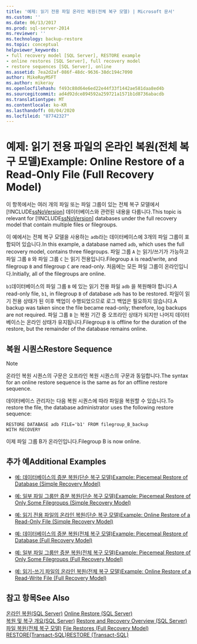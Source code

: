 ```yaml
---
title: '예제: 읽기 전용 파일 온라인 복원(전체 복구 모델) | Microsoft 문서'
ms.custom: ''
ms.date: 06/13/2017
ms.prod: sql-server-2014
ms.reviewer: ''
ms.technology: backup-restore
ms.topic: conceptual
helpviewer_keywords:
- full recovery model [SQL Server], RESTORE example
- online restores [SQL Server], full recovery model
- restore sequences [SQL Server], online
ms.assetid: 7ea2d2af-086f-48dc-9636-38dc194c7090
author: MikeRayMSFT
ms.author: mikeray
ms.openlocfilehash: f493c88d64e6ed22e44f33f1442ae581daa8ed4b
ms.sourcegitcommit: ad4d92dce894592a259721a1571b1d8736abacdb
ms.translationtype: MT
ms.contentlocale: ko-KR
ms.lasthandoff: 08/04/2020
ms.locfileid: "87742327"
---
```

# <a name="example-online-restore-of-a-read-only-file-full-recovery-model"></a><span data-ttu-id="3265e-102">예제: 읽기 전용 파일의 온라인 복원(전체 복구 모델)</span><span class="sxs-lookup"><span data-stu-id="3265e-102">Example: Online Restore of a Read-Only File (Full Recovery Model)</span></span>
  <span data-ttu-id="3265e-103">이 항목에서는 여러 개의 파일 또는 파일 그룹이 있는 전체 복구 모델에서 [!INCLUDE[ssNoVersion](../../includes/ssnoversion-md.md)] 데이터베이스와 관련된 내용을 다룹니다.</span><span class="sxs-lookup"><span data-stu-id="3265e-103">This topic is relevant for [!INCLUDE[ssNoVersion](../../includes/ssnoversion-md.md)] databases under the full recovery model that contain multiple files or filegroups.</span></span>  
  
 <span data-ttu-id="3265e-104">이 예에서는 전체 복구 모델을 사용하는 `adb`라는 데이터베이스에 3개의 파일 그룹이 포함되어 있습니다.</span><span class="sxs-lookup"><span data-stu-id="3265e-104">In this example, a database named `adb`, which uses the full recovery model, contains three filegroups.</span></span> <span data-ttu-id="3265e-105">파일 그룹 `A` 는 읽기/쓰기가 가능하고 파일 그룹 `B` 와 파일 그룹 `C` 는 읽기 전용입니다.</span><span class="sxs-lookup"><span data-stu-id="3265e-105">Filegroup `A` is read/write, and filegroup `B` and filegroup `C` are read-only.</span></span> <span data-ttu-id="3265e-106">처음에는 모든 파일 그룹이 온라인입니다.</span><span class="sxs-lookup"><span data-stu-id="3265e-106">Initially, all of the filegroups are online.</span></span>  
  
 <span data-ttu-id="3265e-107">`b1`데이터베이스의 파일 그룹 `B` 에 있는 읽기 전용 파일 `adb` 을 복원해야 합니다.</span><span class="sxs-lookup"><span data-stu-id="3265e-107">A read-only file, `b1`, in filegroup `B` of database `adb` has to be restored.</span></span> <span data-ttu-id="3265e-108">파일이 읽기 전용 상태가 된 이후 백업이 수행되었으므로 로그 백업은 필요하지 않습니다.</span><span class="sxs-lookup"><span data-stu-id="3265e-108">A backup was taken since the file became read-only; therefore, log backups are not required.</span></span> <span data-ttu-id="3265e-109">파일 그룹 `B` 는 복원 기간 중 오프라인 상태가 되지만 나머지 데이터베이스는 온라인 상태가 유지됩니다.</span><span class="sxs-lookup"><span data-stu-id="3265e-109">Filegroup `B` is offline for the duration of the restore, but the remainder of the database remains online.</span></span>  
  
## <a name="restore-sequence"></a><span data-ttu-id="3265e-110">복원 시퀀스</span><span class="sxs-lookup"><span data-stu-id="3265e-110">Restore Sequence</span></span>  
  
> [!NOTE]  
>  <span data-ttu-id="3265e-111">온라인 복원 시퀀스의 구문은 오프라인 복원 시퀀스의 구문과 동일합니다.</span><span class="sxs-lookup"><span data-stu-id="3265e-111">The syntax for an online restore sequence is the same as for an offline restore sequence.</span></span>  
  
 <span data-ttu-id="3265e-112">데이터베이스 관리자는 다음 복원 시퀀스에 따라 파일을 복원할 수 있습니다.</span><span class="sxs-lookup"><span data-stu-id="3265e-112">To restore the file, the database administrator uses the following restore sequence:</span></span>  
  
```  
RESTORE DATABASE adb FILE='b1' FROM filegroup_B_backup  
WITH RECOVERY   
```  
  
 <span data-ttu-id="3265e-113">이제 파일 그룹 B가 온라인입니다.</span><span class="sxs-lookup"><span data-stu-id="3265e-113">Filegroup B is now online.</span></span>  
  
## <a name="additional-examples"></a><span data-ttu-id="3265e-114">추가 예</span><span class="sxs-lookup"><span data-stu-id="3265e-114">Additional Examples</span></span>  
  
-   [<span data-ttu-id="3265e-115">예: 데이터베이스의 증분 복원&#40;단순 복구 모델&#41;</span><span class="sxs-lookup"><span data-stu-id="3265e-115">Example: Piecemeal Restore of Database &#40;Simple Recovery Model&#41;</span></span>](example-piecemeal-restore-of-database-simple-recovery-model.md)  
  
-   [<span data-ttu-id="3265e-116">예: 일부 파일 그룹만 증분 복원&#40;단순 복구 모델&#41;</span><span class="sxs-lookup"><span data-stu-id="3265e-116">Example: Piecemeal Restore of Only Some Filegroups &#40;Simple Recovery Model&#41;</span></span>](example-piecemeal-restore-of-only-some-filegroups-simple-recovery-model.md)  
  
-   [<span data-ttu-id="3265e-117">예: 읽기 전용 파일의 온라인 복원&#40;단순 복구 모델&#41;</span><span class="sxs-lookup"><span data-stu-id="3265e-117">Example: Online Restore of a Read-Only File &#40;Simple Recovery Model&#41;</span></span>](example-online-restore-of-a-read-only-file-simple-recovery-model.md)  
  
-   [<span data-ttu-id="3265e-118">예: 데이터베이스의 증분 복원&#40;전체 복구 모델&#41;</span><span class="sxs-lookup"><span data-stu-id="3265e-118">Example: Piecemeal Restore of Database &#40;Full Recovery Model&#41;</span></span>](example-piecemeal-restore-of-database-full-recovery-model.md)  
  
-   [<span data-ttu-id="3265e-119">예: 일부 파일 그룹만 증분 복원&#40;전체 복구 모델&#41;</span><span class="sxs-lookup"><span data-stu-id="3265e-119">Example: Piecemeal Restore of Only Some Filegroups &#40;Full Recovery Model&#41;</span></span>](example-piecemeal-restore-of-only-some-filegroups-full-recovery-model.md)  
  
-   [<span data-ttu-id="3265e-120">예: 읽기-쓰기 파일의 온라인 복원&#40;전체 복구 모델&#41;</span><span class="sxs-lookup"><span data-stu-id="3265e-120">Example: Online Restore of a Read-Write File &#40;Full Recovery Model&#41;</span></span>](example-online-restore-of-a-read-write-file-full-recovery-model.md)  
  
## <a name="see-also"></a><span data-ttu-id="3265e-121">참고 항목</span><span class="sxs-lookup"><span data-stu-id="3265e-121">See Also</span></span>  
 <span data-ttu-id="3265e-122">[온라인 복원&#40;SQL Server&#41;](online-restore-sql-server.md) </span><span class="sxs-lookup"><span data-stu-id="3265e-122">[Online Restore &#40;SQL Server&#41;](online-restore-sql-server.md) </span></span>  
 <span data-ttu-id="3265e-123">[복원 및 복구 개요&#40;SQL Server&#41;](restore-and-recovery-overview-sql-server.md) </span><span class="sxs-lookup"><span data-stu-id="3265e-123">[Restore and Recovery Overview &#40;SQL Server&#41;](restore-and-recovery-overview-sql-server.md) </span></span>  
 <span data-ttu-id="3265e-124">[파일 복원&#40;전체 복구 모델&#41;](file-restores-full-recovery-model.md) </span><span class="sxs-lookup"><span data-stu-id="3265e-124">[File Restores &#40;Full Recovery Model&#41;](file-restores-full-recovery-model.md) </span></span>  
 [<span data-ttu-id="3265e-125">RESTORE&#40;Transact-SQL&#41;</span><span class="sxs-lookup"><span data-stu-id="3265e-125">RESTORE &#40;Transact-SQL&#41;</span></span>](/sql/t-sql/statements/restore-statements-transact-sql)  
  
  
